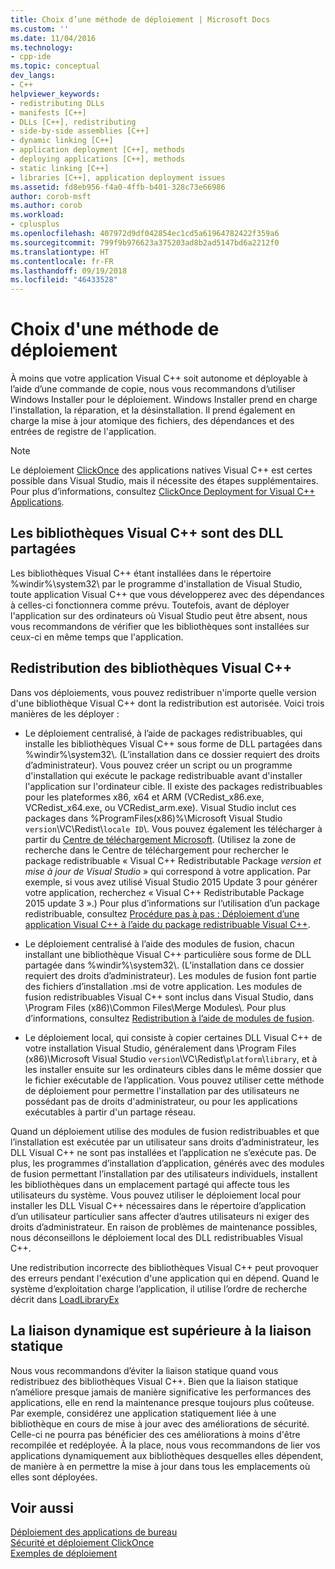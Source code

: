 ```yaml
---
title: Choix d’une méthode de déploiement | Microsoft Docs
ms.custom: ''
ms.date: 11/04/2016
ms.technology:
- cpp-ide
ms.topic: conceptual
dev_langs:
- C++
helpviewer_keywords:
- redistributing DLLs
- manifests [C++]
- DLLs [C++], redistributing
- side-by-side assemblies [C++]
- dynamic linking [C++]
- application deployment [C++], methods
- deploying applications [C++], methods
- static linking [C++]
- libraries [C++], application deployment issues
ms.assetid: fd8eb956-f4a0-4ffb-b401-328c73e66986
author: corob-msft
ms.author: corob
ms.workload:
- cplusplus
ms.openlocfilehash: 407972d9df042854ec1cd5a61964782422f359a6
ms.sourcegitcommit: 799f9b976623a375203ad8b2ad5147bd6a2212f0
ms.translationtype: HT
ms.contentlocale: fr-FR
ms.lasthandoff: 09/19/2018
ms.locfileid: "46433528"
---
```

# <a name="choosing-a-deployment-method"></a>Choix d'une méthode de déploiement

À moins que votre application Visual C++ soit autonome et déployable à l’aide d’une commande de copie, nous vous recommandons d’utiliser Windows Installer pour le déploiement. Windows Installer prend en charge l'installation, la réparation, et la désinstallation. Il prend également en charge la mise à jour atomique des fichiers, des dépendances et des entrées de registre de l'application.

> [!NOTE]
>  Le déploiement [ClickOnce](/visualstudio/deployment/clickonce-security-and-deployment) des applications natives Visual C++ est certes possible dans Visual Studio, mais il nécessite des étapes supplémentaires. Pour plus d’informations, consultez [ClickOnce Deployment for Visual C++ Applications](../ide/clickonce-deployment-for-visual-cpp-applications.md).

## <a name="visual-c-libraries-are-shared-dlls"></a>Les bibliothèques Visual C++ sont des DLL partagées

Les bibliothèques Visual C++ étant installées dans le répertoire %windir%\system32\ par le programme d'installation de Visual Studio, toute application Visual C++ que vous développerez avec des dépendances à celles-ci fonctionnera comme prévu. Toutefois, avant de déployer l'application sur des ordinateurs où Visual Studio peut être absent, nous vous recommandons de vérifier que les bibliothèques sont installées sur ceux-ci en même temps que l'application.

## <a name="redistributing-visual-c-libraries"></a>Redistribution des bibliothèques Visual C++

Dans vos déploiements, vous pouvez redistribuer n'importe quelle version d'une bibliothèque Visual C++ dont la redistribution est autorisée. Voici trois manières de les déployer :

- Le déploiement centralisé, à l’aide de packages redistribuables, qui installe les bibliothèques Visual C++ sous forme de DLL partagées dans %windir%\system32\\. (L’installation dans ce dossier requiert des droits d’administrateur). Vous pouvez créer un script ou un programme d'installation qui exécute le package redistribuable avant d'installer l'application sur l'ordinateur cible. Il existe des packages redistribuables pour les plateformes x86, x64 et ARM (VCRedist_x86.exe, VCRedist_x64.exe, ou VCRedist_arm.exe). Visual Studio inclut ces packages dans %ProgramFiles(x86)%\Microsoft Visual Studio `version`\VC\Redist\\`locale ID`\\. Vous pouvez également les télécharger à partir du [Centre de téléchargement Microsoft](http://go.microsoft.com/fwlink/p/?linkid=132793). (Utilisez la zone de recherche dans le Centre de téléchargement pour rechercher le package redistribuable « Visual C++ Redistributable Package *version et mise à jour de Visual Studio* » qui correspond à votre application. Par exemple, si vous avez utilisé Visual Studio 2015 Update 3 pour générer votre application, recherchez « Visual C++ Redistributable Package 2015 update 3 ».) Pour plus d’informations sur l’utilisation d’un package redistribuable, consultez [Procédure pas à pas : Déploiement d’une application Visual C++ à l’aide du package redistribuable Visual C++](../ide/deploying-visual-cpp-application-by-using-the-vcpp-redistributable-package.md).

- Le déploiement centralisé à l’aide des modules de fusion, chacun installant une bibliothèque Visual C++ particulière sous forme de DLL partagée dans %windir%\system32\\. (L’installation dans ce dossier requiert des droits d’administrateur). Les modules de fusion font partie des fichiers d’installation .msi de votre application. Les modules de fusion redistribuables Visual C++ sont inclus dans Visual Studio, dans \Program Files (x86)\Common Files\Merge Modules\\. Pour plus d’informations, consultez [Redistribution à l’aide de modules de fusion](../ide/redistributing-components-by-using-merge-modules.md).

- Le déploiement local, qui consiste à copier certaines DLL Visual C++ de votre installation Visual Studio, généralement dans \Program Files (x86)\Microsoft Visual Studio `version`\VC\Redist\\`platform`\\`library`\, et à les installer ensuite sur les ordinateurs cibles dans le même dossier que le fichier exécutable de l’application. Vous pouvez utiliser cette méthode de déploiement pour permettre l'installation par des utilisateurs ne possédant pas de droits d'administrateur, ou pour les applications exécutables à partir d'un partage réseau.

Quand un déploiement utilise des modules de fusion redistribuables et que l’installation est exécutée par un utilisateur sans droits d’administrateur, les DLL Visual C++ ne sont pas installées et l’application ne s’exécute pas. De plus, les programmes d’installation d’application, générés avec des modules de fusion permettant l’installation par des utilisateurs individuels, installent les bibliothèques dans un emplacement partagé qui affecte tous les utilisateurs du système. Vous pouvez utiliser le déploiement local pour installer les DLL Visual C++ nécessaires dans le répertoire d’application d’un utilisateur particulier sans affecter d’autres utilisateurs ni exiger des droits d’administrateur. En raison de problèmes de maintenance possibles, nous déconseillons le déploiement local des DLL redistribuables Visual C++.

Une redistribution incorrecte des bibliothèques Visual C++ peut provoquer des erreurs pendant l'exécution d'une application qui en dépend. Quand le système d’exploitation charge l’application, il utilise l’ordre de recherche décrit dans [LoadLibraryEx](http://go.microsoft.com/fwlink/p/?linkid=132792)

## <a name="dynamic-linking-is-better-than-static-linking"></a>La liaison dynamique est supérieure à la liaison statique

Nous vous recommandons d’éviter la liaison statique quand vous redistribuez des bibliothèques Visual C++. Bien que la liaison statique n’améliore presque jamais de manière significative les performances des applications, elle en rend la maintenance presque toujours plus coûteuse. Par exemple, considérez une application statiquement liée à une bibliothèque en cours de mise à jour avec des améliorations de sécurité. Celle-ci ne pourra pas bénéficier des ces améliorations à moins d'être recompilée et redéployée. À la place, nous vous recommandons de lier vos applications dynamiquement aux bibliothèques desquelles elles dépendent, de manière à en permettre la mise à jour dans tous les emplacements où elles sont déployées.

## <a name="see-also"></a>Voir aussi

[Déploiement des applications de bureau](../ide/deploying-native-desktop-applications-visual-cpp.md)<br>
[Sécurité et déploiement ClickOnce](/visualstudio/deployment/clickonce-security-and-deployment)<br>
[Exemples de déploiement](../ide/deployment-examples.md)